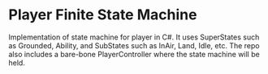 # Player Finite State Machine

Implementation of state machine for player in C#. It uses SuperStates such as Grounded, Ability, and SubStates such as InAir, Land, Idle, etc.
The repo also includes a bare-bone PlayerController where the state machine will be held.
